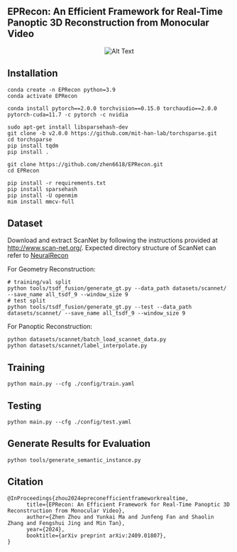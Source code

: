## EPRecon: An Efficient Framework for Real-Time Panoptic 3D Reconstruction from Monocular Video

<p align="center">
  <img src="https://github.com/zhen6618/EPRecon/blob/main/demo/demo.gif" alt="Alt Text">
</p>

## Installation
```
conda create -n EPRecon python=3.9
conda activate EPRecon

conda install pytorch==2.0.0 torchvision==0.15.0 torchaudio==2.0.0 pytorch-cuda=11.7 -c pytorch -c nvidia

sudo apt-get install libsparsehash-dev
git clone -b v2.0.0 https://github.com/mit-han-lab/torchsparse.git
cd torchsparse
pip install tqdm
pip install .

git clone https://github.com/zhen6618/EPRecon.git
cd EPRecon

pip install -r requirements.txt
pip install sparsehash
pip install -U openmim
mim install mmcv-full
```   

## Dataset

Download and extract ScanNet by following the instructions provided at http://www.scan-net.org/.
Expected directory structure of ScanNet can refer to [NeuralRecon](https://github.com/zju3dv/NeuralRecon)
   
For Geometry Reconstruction:
```
# training/val split
python tools/tsdf_fusion/generate_gt.py --data_path datasets/scannet/ --save_name all_tsdf_9 --window_size 9
# test split
python tools/tsdf_fusion/generate_gt.py --test --data_path datasets/scannet/ --save_name all_tsdf_9 --window_size 9
```
For Panoptic Reconstruction:
```
python datasets/scannet/batch_load_scannet_data.py
python datasets/scannet/label_interpolate.py
```

## Training
```
python main.py --cfg ./config/train.yaml
```

## Testing
```
python main.py --cfg ./config/test.yaml
```

## Generate Results for Evaluation
```
python tools/generate_semantic_instance.py
```

## Citation
```
@InProceedings{zhou2024epreconefficientframeworkrealtime,
      title={EPRecon: An Efficient Framework for Real-Time Panoptic 3D Reconstruction from Monocular Video}, 
      author={Zhen Zhou and Yunkai Ma and Junfeng Fan and Shaolin Zhang and Fengshui Jing and Min Tan},
      year={2024},
      booktitle={arXiv preprint arXiv:2409.01807},
}
```

